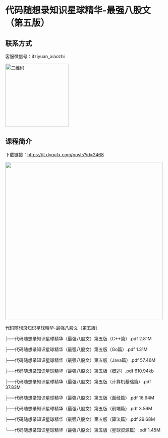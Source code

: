 # 代码随想录知识星球精华-最强八股文（第五版）

## 联系方式

客服微信号：itziyuan_xiaozhi

<img src="https://ziyuanyun.oss-cn-guangzhou.aliyuncs.com/common/20240614073449/666b82192834a.jpg" width="200" height="200" alt="二维码">

## 课程简介

下载链接：https://it.dyqufx.com/posts?id=2468

<img src="https://ziyuanyun.oss-cn-guangzhou.aliyuncs.com/yun/20240515184013/6644910dbfb10.jpg" width="500" alt="">

  代码随想录知识星球精华-最强八股文（第五版）



 ├──代码随想录知识星球精华（最强八股文）第五版（C++篇）.pdf 2.81M

 ├──代码随想录知识星球精华（最强八股文）第五版（Go篇）.pdf 1.31M

 ├──代码随想录知识星球精华（最强八股文）第五版（Java篇）.pdf 57.46M

 ├──代码随想录知识星球精华（最强八股文）第五版（概述）.pdf 610.94kb

 ├──代码随想录知识星球精华（最强八股文）第五版（计算机基础篇）.pdf 37.83M

 ├──代码随想录知识星球精华（最强八股文）第五版（面经篇）.pdf 16.94M

 ├──代码随想录知识星球精华（最强八股文）第五版（前端篇）.pdf 3.56M

 ├──代码随想录知识星球精华（最强八股文）第五版（算法篇）.pdf 29.68M

 └──代码随想录知识星球精华（最强八股文）第五版（星球资源篇）.pdf 1.45M

  